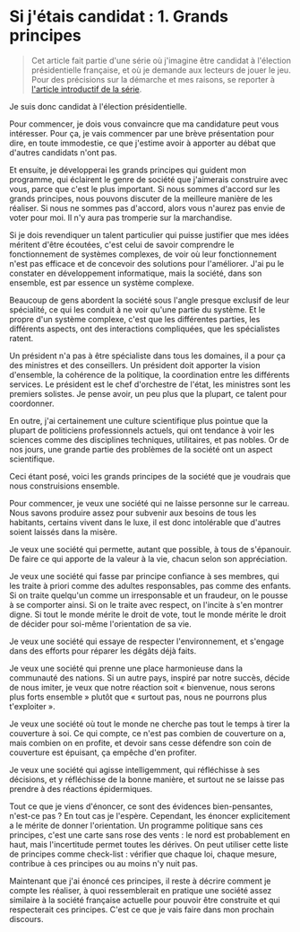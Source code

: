 Si j'étais candidat : 1. Grands principes
=========================================

> Cet article fait partie d'une série où j'imagine être candidat à
> l'élection présidentielle française, et où je demande aux lecteurs de
> jouer le jeu. Pour des précisions sur la démarche et mes raisons, se
> reporter à [l'article introductif de la série][sjc00].

 [sjc00]: si_j_etais_candidat_00_introduction.md


Je suis donc candidat à l'élection présidentielle.

Pour commencer, je dois vous convaincre que ma candidature peut vous
intéresser. Pour ça, je vais commencer par une brève présentation pour dire,
en toute immodestie, ce que j'estime avoir à apporter au débat que d'autres
candidats n'ont pas.

Et ensuite, je développerai les grands principes qui guident mon programme,
qui éclairent le genre de société que j'aimerais construire avec vous, parce
que c'est le plus important. Si nous sommes d'accord sur les grands
principes, nous pouvons discuter de la meilleure manière de les réaliser. Si
nous ne sommes pas d'accord, alors vous n'aurez pas envie de voter pour moi.
Il n'y aura pas tromperie sur la marchandise.

Si je dois revendiquer un talent particulier qui puisse justifier que mes
idées méritent d'être écoutées, c'est celui de savoir comprendre le
fonctionnement de systèmes complexes, de voir où leur fonctionnement n'est
pas efficace et de concevoir des solutions pour l'améliorer. J'ai pu le
constater en développement informatique, mais la société, dans son ensemble,
est par essence un système complexe.

Beaucoup de gens abordent la société sous l'angle presque exclusif de leur
spécialité, ce qui les conduit à ne voir qu'une partie du système. Et le
propre d'un système complexe, c'est que les différentes parties, les
différents aspects, ont des interactions compliquées, que les spécialistes
ratent.

Un président n'a pas à être spécialiste dans tous les domaines, il a pour ça
des ministres et des conseillers. Un président doit apporter la vision
d'ensemble, la cohérence de la politique, la coordination entre les
différents services. Le président est le chef d'orchestre de l'état, les
ministres sont les premiers solistes. Je pense avoir, un peu plus que la
plupart, ce talent pour coordonner.

En outre, j'ai certainement une culture scientifique plus pointue que la
plupart de politiciens professionnels actuels, qui ont tendance à voir les
sciences comme des disciplines techniques, utilitaires, et pas nobles. Or de
nos jours, une grande partie des problèmes de la société ont un aspect
scientifique.

Ceci étant posé, voici les grands principes de la société que je voudrais
que nous construisions ensemble.

Pour commencer, je veux une société qui ne laisse personne sur le carreau.
Nous savons produire assez pour subvenir aux besoins de tous les habitants,
certains vivent dans le luxe, il est donc intolérable que d'autres soient
laissés dans la misère.

Je veux une société qui permette, autant que possible, à tous de s'épanouir.
De faire ce qui apporte de la valeur à la vie, chacun selon son
appréciation.

Je veux une société qui fasse par principe confiance à ses membres, qui les
traite à priori comme des adultes responsables, pas comme des enfants. Si on
traite quelqu'un comme un irresponsable et un fraudeur, on le pousse à se
comporter ainsi. Si on le traite avec respect, on l'incite à s'en montrer
digne. Si tout le monde mérite le droit de vote, tout le monde mérite le
droit de décider pour soi-même l'orientation de sa vie.

Je veux une société qui essaye de respecter l'environnement, et s'engage
dans des efforts pour réparer les dégâts déjà faits.

Je veux une société qui prenne une place harmonieuse dans la communauté des
nations. Si un autre pays, inspiré par notre succès, décide de nous imiter,
je veux que notre réaction soit « bienvenue, nous serons plus forts
ensemble » plutôt que « surtout pas, nous ne pourrons plus t'exploiter ».

Je veux une société où tout le monde ne cherche pas tout le temps à tirer la
couverture à soi. Ce qui compte, ce n'est pas combien de couverture on a,
mais combien on en profite, et devoir sans cesse défendre son coin de
couverture est épuisant, ça empêche d'en profiter.

Je veux une société qui agisse intelligemment, qui réfléchisse à ses
décisions, et y réfléchisse de la bonne manière, et surtout ne se laisse pas
prendre à des réactions épidermiques.

Tout ce que je viens d'énoncer, ce sont des évidences bien-pensantes,
n'est-ce pas ? En tout cas je l'espère. Cependant, les énoncer explicitement
a le mérite de donner l'orientation. Un programme politique sans ces
principes, c'est une carte sans rose des vents : le nord est probablement en
haut, mais l'incertitude permet toutes les dérives. On peut utiliser cette
liste de principes comme check-list : vérifier que chaque loi, chaque
mesure, contribue à ces principes ou au moins n'y nuit pas.

Maintenant que j'ai énoncé ces principes, il reste à décrire comment je
compte les réaliser, à quoi ressemblerait en pratique une société assez
similaire à la société française actuelle pour pouvoir être construite et
qui respecterait ces principes. C'est ce que je vais faire dans mon prochain
discours.
